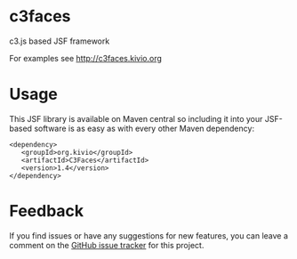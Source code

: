 # c3faces
c3.js based JSF framework

For examples see http://c3faces.kivio.org

# Usage
This JSF library is available on Maven central so including it into your JSF-based
software is as easy as with every other Maven dependency:

```
<dependency>
   <groupId>org.kivio</groupId>
   <artifactId>C3Faces</artifactId>
   <version>1.4</version>
</dependency>
```

# Feedback
If you find issues or have any suggestions for new features, you can leave a
comment on the [GitHub issue tracker](https://github.com/rollinhand/c3faces/issues) for this project.
